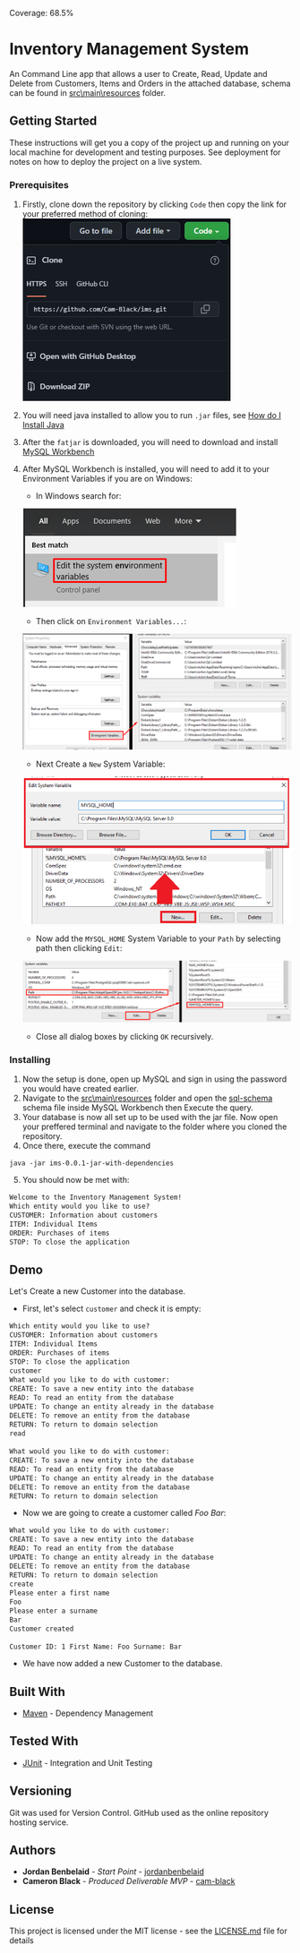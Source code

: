 Coverage: 68.5%
# Inventory Management System

An Command Line app that allows a user to Create, Read, Update and Delete from Customers, Items and Orders in the attached database, schema can be found in [src\main\resources](src/main/resources) folder.

## Getting Started

These instructions will get you a copy of the project up and running on your local machine for development and testing purposes. See deployment for notes on how to deploy the project on a live system.

### Prerequisites
1.  Firstly, clone down the repository by clicking `Code` then copy the link for your preferred method of cloning: ![](Documentation\Screenshots\GitClone.png)
2. You will need java installed to allow you to run `.jar` files, see [How do I Install Java](https://www.java.com/en/download/help/download_options.html)

3. After the `fatjar` is downloaded, you will need to download and install [MySQL Workbench](https://www.mysql.com/products/workbench/)
4. After MySQL Workbench is installed, you will need to add it to your Environment Variables if you are on Windows:
    - In Windows search for:
    
     ![Windows Search Environment Variables](/Documentation/Screenshots/EnvironmentVariables.png)
    - Then click on `Environment Variables...`:
    
    ![](/Documentation/Screenshots/EnvironmentVariablesPart2.png)
    
    - Next Create a `New` System Variable:
 
    ![](Documentation/Screenshots/EnvironmentVariablesPart3.png)
    
    - Now add the `MYSQL_HOME` System Variable to your `Path` by selecting path then clicking `Edit`:
    
    ![](Documentation/Screenshots/EnvironmentVariablesPart4.png)
    
    - Close all dialog boxes by clicking `OK` recursively.


### Installing
1. Now the setup is done, open up MySQL and sign in using the password you would have created earlier.
2. Navigate to the [src\main\resources](src/main/resources) folder and open the [sql-schema](src/main/resources/sql-schema.sql) schema file inside MySQL Workbench then Execute the query.
3. Your database is now all set up to be used with the jar file. Now open your preffered terminal and navigate to the folder where you cloned the repository.
4. Once there, execute the command 
```
java -jar ims-0.0.1-jar-with-dependencies
```
5. You should now be met with:
```
Welcome to the Inventory Management System!
Which entity would you like to use?
CUSTOMER: Information about customers
ITEM: Individual Items
ORDER: Purchases of items
STOP: To close the application
```

## Demo
Let's Create a new Customer into the database.

- First, let's select `customer` and check it is empty:
```
Which entity would you like to use?
CUSTOMER: Information about customers
ITEM: Individual Items
ORDER: Purchases of items
STOP: To close the application
customer
What would you like to do with customer:
CREATE: To save a new entity into the database
READ: To read an entity from the database
UPDATE: To change an entity already in the database
DELETE: To remove an entity from the database
RETURN: To return to domain selection
read

What would you like to do with customer:
CREATE: To save a new entity into the database
READ: To read an entity from the database
UPDATE: To change an entity already in the database
DELETE: To remove an entity from the database
RETURN: To return to domain selection
```
- Now we are going to create a customer called *Foo Bar*:
```
What would you like to do with customer:
CREATE: To save a new entity into the database
READ: To read an entity from the database
UPDATE: To change an entity already in the database
DELETE: To remove an entity from the database
RETURN: To return to domain selection
create
Please enter a first name
Foo
Please enter a surname
Bar
Customer created

Customer ID: 1 First Name: Foo Surname: Bar
```
- We have now added a new Customer to the database.

## Built With

* [Maven](https://maven.apache.org/) - Dependency Management

## Tested With

* [JUnit](https://junit.org/junit4/) - Integration and Unit Testing

## Versioning

Git was used for Version Control.
GitHub used as the online repository hosting service.

## Authors

* **Jordan Benbelaid** - *Start Point* - [jordanbenbelaid](https://github.com/jordanbenbelaid/IMS-22EnableMay2)
* **Cameron Black** - *Produced Deliverable MVP* - [cam-black](https://github.com/cam-black/ims)

## License

This project is licensed under the MIT license - see the [LICENSE.md](LICENSE.md) file for details 
